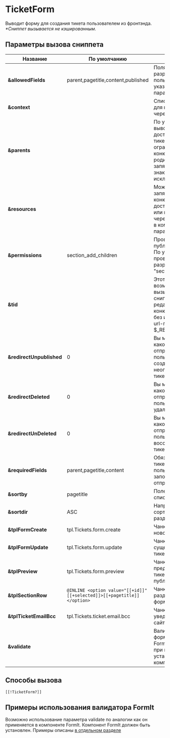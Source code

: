 # TicketForm

Выводит форму для создания тикета пользователем из фронтэнда.
*\*Сниппет вызывается не кэшированным.*

## Параметры вызова сниппета

| Название                 | По умолчанию                                                            | Описание                                                                                                                                                                          |
|--------------------------|-------------------------------------------------------------------------|-----------------------------------------------------------------------------------------------------------------------------------------------------------------------------------|
| **&allowedFields**       | parent,pagetitle,content,published                                      | Поля тикета, которые разрешено заполнять пользователю. Можно указывать имена ТВ параметров.                                                                                       |
| **&context**             |                                                                         | Список контекстов для поиска секций, через запятую.                                                                                                                               |
| **&parents**             |                                                                         | По умолчанию выводятся все доступные разделы тикетов, но вы можете ограничить их, указав конкретных родителей через запятую. Указав через знак минус "-" можно исключить родителя |
| **&resources**           |                                                                         | Можно точечно через запятую указать конкретные разделы, доступные в списке или исключить их через знак минус "-" в комбинации с параметром parents                                |
| **&permissions**         | section_add_children                                                    | Проверка прав на публикацию в раздел. По умолачанию проверяется разрешение "section_add_children".                                                                                |
| **&tid**                 |                                                                         | Этот параметр дает возможность вызывать через сниппет редактирование конкретного тикета без использования url-параметра  $_REQUEST['tid'] .                                       |
| **&redirectUnpublished** | 0                                                                       | Вы можете указать, на какой документ отправлять пользователя при создании неопубликованного тикета.                                                                               |
| **&redirectDeleted**     | 0                                                                       | Вы можете указать, на какой документ отправлять пользователя при удалении тикета.                                                                                                 |
| **&redirectUnDeleted**   | 0                                                                       | Вы можете указать, на какой документ отправлять пользователя при восстановлении тикета.                                                                                           |
| **&requiredFields**      | parent,pagetitle,content                                                | Обязательные поля тикета, которые пользователь должен заполнить для отправки формы.                                                                                               |
| **&sortby**              | pagetitle                                                               | Поле для сортировки списка разделов.                                                                                                                                              |
| **&sortdir**             | ASC                                                                     | Направление сортировки списка разделов.                                                                                                                                           |
| **&tplFormCreate**       | tpl.Tickets.form.create                                                 | Чанк для создания нового тикета                                                                                                                                                   |
| **&tplFormUpdate**       | tpl.Tickets.form.update                                                 | Чанк для обновления существующего тикета                                                                                                                                          |
| **&tplPreview**          | tpl.Tickets.form.preview                                                | Чанк для предпросмотра тикета перед публикацией                                                                                                                                   |
| **&tplSectionRow**       | `@INLINE <option value="[[+id]]" [[+selected]]>[[+pagetitle]]</option>` | Чанк для оформления раздела вопросов в форме                                                                                                                                      |
| **&tplTicketEmailBcc**   | tpl.Tickets.ticket.email.bcc                                            | Чанк для уведомления админов сайта о новом тикете.                                                                                                                                |
| **&validate**            |                                                                         | Валидация полей формы по правилам FormIt (используется при наличии установленного компонента FormIt)                                                                              |

## Способы вызова

```modx
[[!TicketForm?]]
```

## Примеры использования валидатора FormIt

Возможно использование параметра validate по аналогии как он применяется в компоненте FormIt. Компонент FormIt должен быть установлен.
Примеры описаны [в отдельном разделе][1]

[1]: /components/15_Tickets/05_TicketFormIt.md
